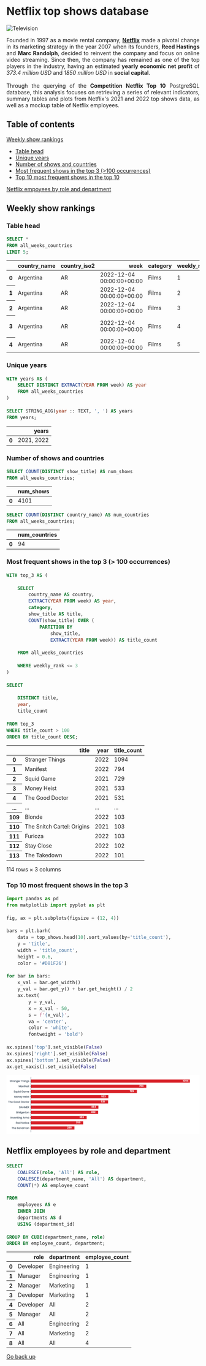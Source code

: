 # Netflix top shows database<a id="title"></a>

<img src="https://images.unsplash.com/photo-1560169897-fc0cdbdfa4d5?w=500&auto=format&fit=crop&q=60&ixlib=rb-4.0.3&ixid=M3wxMjA3fDB8MHxzZWFyY2h8OHx8dHYlMjBzaG93c3xlbnwwfHwwfHx8MA%3D%3D" alt="Television" />
<br/>
<p style="text-align:justify">
Founded in 1997 as a movie rental company, <a href= "https://www.netflix.com/browse"><strong>Netflix</strong></a> made a pivotal change in its marketing strategy in the year 2007 when its founders, <strong>Reed Hastings</strong> and <strong>Marc Randolph</strong>, decided to reinvent the company and focus on online video streaming. Since then, the company has remained as one of the top players in the industry, having an estimated <strong>yearly economic net profit</strong> of <em>373.4 million USD</em> and <em>1850 million USD</em> in <strong>social capital</strong>.
<br/>
<br/>	
Through the querying of the <strong>Competition Netflix Top 10</strong> PostgreSQL database, this analysis focuses on retrieving a series of relevant indicators, summary tables and plots from Netflix's 2021 and 2022 top shows data, as well as a mockup table of Netflix employees.
</p>

## Table of contents
[Weekly show rankings](#rankings)
<br/>
- [Table head](#head)
- [Unique years](#years)
- [Number of shows and countries](#nums)
- [Most frequent shows in the top 3 (>100 occurrences)](#>100)
- [Top 10 most frequent shows in the top 10](#top10)

[Netflix empoyees by role and department](#employees)

## Weekly show rankings<a id="rankings"></a>

### Table head<a id="head"></a>


```sql
SELECT *
FROM all_weeks_countries
LIMIT 5;
```




<div>
<style scoped>
    .dataframe tbody tr th:only-of-type {
        vertical-align: middle;
    }

    .dataframe tbody tr th {
        vertical-align: top;
    }

    .dataframe thead th {
        text-align: right;
    }
</style>
<table class="dataframe">
  <thead>
    <tr style="text-align: right;">
      <th></th>
      <th>country_name</th>
      <th>country_iso2</th>
      <th>week</th>
      <th>category</th>
      <th>weekly_rank</th>
      <th>show_title</th>
      <th>season_title</th>
      <th>cumulative_weeks_in_top_10</th>
    </tr>
  </thead>
  <tbody>
    <tr>
      <th>0</th>
      <td>Argentina</td>
      <td>AR</td>
      <td>2022-12-04 00:00:00+00:00</td>
      <td>Films</td>
      <td>1</td>
      <td>Troll</td>
      <td>N/A</td>
      <td>1</td>
    </tr>
    <tr>
      <th>1</th>
      <td>Argentina</td>
      <td>AR</td>
      <td>2022-12-04 00:00:00+00:00</td>
      <td>Films</td>
      <td>2</td>
      <td>My Name Is Vendetta</td>
      <td>N/A</td>
      <td>1</td>
    </tr>
    <tr>
      <th>2</th>
      <td>Argentina</td>
      <td>AR</td>
      <td>2022-12-04 00:00:00+00:00</td>
      <td>Films</td>
      <td>3</td>
      <td>The Swimmers</td>
      <td>N/A</td>
      <td>2</td>
    </tr>
    <tr>
      <th>3</th>
      <td>Argentina</td>
      <td>AR</td>
      <td>2022-12-04 00:00:00+00:00</td>
      <td>Films</td>
      <td>4</td>
      <td>Lady Chatterley's Lover</td>
      <td>N/A</td>
      <td>1</td>
    </tr>
    <tr>
      <th>4</th>
      <td>Argentina</td>
      <td>AR</td>
      <td>2022-12-04 00:00:00+00:00</td>
      <td>Films</td>
      <td>5</td>
      <td>Hunter Killer</td>
      <td>N/A</td>
      <td>1</td>
    </tr>
  </tbody>
</table>
</div>



### Unique years<a id="years"></a>


```sql
WITH years AS (
	SELECT DISTINCT EXTRACT(YEAR FROM week) AS year
	FROM all_weeks_countries
)

SELECT STRING_AGG(year :: TEXT, ', ') AS years
FROM years;
```




<div>
<style scoped>
    .dataframe tbody tr th:only-of-type {
        vertical-align: middle;
    }

    .dataframe tbody tr th {
        vertical-align: top;
    }

    .dataframe thead th {
        text-align: right;
    }
</style>
<table class="dataframe">
  <thead>
    <tr style="text-align: right;">
      <th></th>
      <th>years</th>
    </tr>
  </thead>
  <tbody>
    <tr>
      <th>0</th>
      <td>2021, 2022</td>
    </tr>
  </tbody>
</table>
</div>



### Number of shows and countries<a id="nums"></a>


```sql
SELECT COUNT(DISTINCT show_title) AS num_shows
FROM all_weeks_countries;
```




<div>
<style scoped>
    .dataframe tbody tr th:only-of-type {
        vertical-align: middle;
    }

    .dataframe tbody tr th {
        vertical-align: top;
    }

    .dataframe thead th {
        text-align: right;
    }
</style>
<table class="dataframe">
  <thead>
    <tr style="text-align: right;">
      <th></th>
      <th>num_shows</th>
    </tr>
  </thead>
  <tbody>
    <tr>
      <th>0</th>
      <td>4101</td>
    </tr>
  </tbody>
</table>
</div>




```sql
SELECT COUNT(DISTINCT country_name) AS num_countries
FROM all_weeks_countries;
```




<div>
<style scoped>
    .dataframe tbody tr th:only-of-type {
        vertical-align: middle;
    }

    .dataframe tbody tr th {
        vertical-align: top;
    }

    .dataframe thead th {
        text-align: right;
    }
</style>
<table class="dataframe">
  <thead>
    <tr style="text-align: right;">
      <th></th>
      <th>num_countries</th>
    </tr>
  </thead>
  <tbody>
    <tr>
      <th>0</th>
      <td>94</td>
    </tr>
  </tbody>
</table>
</div>



### Most frequent shows in the top 3 (> 100 occurrences)<a id=">100"></a>


```sql
WITH top_3 AS (
	
	SELECT
		country_name AS country,
		EXTRACT(YEAR FROM week) AS year,
		category,
		show_title AS title,
		COUNT(show_title) OVER (
			PARTITION BY
				show_title,
				EXTRACT(YEAR FROM week)) AS title_count
	
	FROM all_weeks_countries
	
	WHERE weekly_rank <= 3
)

SELECT

	DISTINCT title,
	year,
	title_count
	
FROM top_3
WHERE title_count > 100
ORDER BY title_count DESC;
```




<div>
<style scoped>
    .dataframe tbody tr th:only-of-type {
        vertical-align: middle;
    }

    .dataframe tbody tr th {
        vertical-align: top;
    }

    .dataframe thead th {
        text-align: right;
    }
</style>
<table class="dataframe">
  <thead>
    <tr style="text-align: right;">
      <th></th>
      <th>title</th>
      <th>year</th>
      <th>title_count</th>
    </tr>
  </thead>
  <tbody>
    <tr>
      <th>0</th>
      <td>Stranger Things</td>
      <td>2022</td>
      <td>1094</td>
    </tr>
    <tr>
      <th>1</th>
      <td>Manifest</td>
      <td>2022</td>
      <td>794</td>
    </tr>
    <tr>
      <th>2</th>
      <td>Squid Game</td>
      <td>2021</td>
      <td>729</td>
    </tr>
    <tr>
      <th>3</th>
      <td>Money Heist</td>
      <td>2021</td>
      <td>533</td>
    </tr>
    <tr>
      <th>4</th>
      <td>The Good Doctor</td>
      <td>2021</td>
      <td>531</td>
    </tr>
    <tr>
      <th>...</th>
      <td>...</td>
      <td>...</td>
      <td>...</td>
    </tr>
    <tr>
      <th>109</th>
      <td>Blonde</td>
      <td>2022</td>
      <td>103</td>
    </tr>
    <tr>
      <th>110</th>
      <td>The Snitch Cartel: Origins</td>
      <td>2021</td>
      <td>103</td>
    </tr>
    <tr>
      <th>111</th>
      <td>Furioza</td>
      <td>2022</td>
      <td>103</td>
    </tr>
    <tr>
      <th>112</th>
      <td>Stay Close</td>
      <td>2022</td>
      <td>102</td>
    </tr>
    <tr>
      <th>113</th>
      <td>The Takedown</td>
      <td>2022</td>
      <td>101</td>
    </tr>
  </tbody>
</table>
<p>114 rows × 3 columns</p>
</div>



### Top 10 most frequent shows in the top 3<a id="top10"></a>


```python
import pandas as pd
from matplotlib import pyplot as plt

fig, ax = plt.subplots(figsize = (12, 4))

bars = plt.barh(
    data = top_shows.head(10).sort_values(by='title_count'),
    y = 'title',
    width = 'title_count',
    height = 0.6,
    color = '#D81F26')

for bar in bars:
    x_val = bar.get_width()
    y_val = bar.get_y() + bar.get_height() / 2
    ax.text(
        y = y_val,
        x = x_val - 50,
        s = f'{x_val}',
        va = 'center',
        color = 'white',
        fontweight = 'bold')

ax.spines['top'].set_visible(False)
ax.spines['right'].set_visible(False)
ax.spines['bottom'].set_visible(False)
ax.get_xaxis().set_visible(False)
```


    
![png](notebook_files/notebook_14_0.png)
    


## Netflix employees by role and department<a id="employees"></a>


```sql
SELECT
	COALESCE(role, 'All') AS role,
	COALESCE(department_name, 'All') AS department,
	COUNT(*) AS employee_count

FROM
	employees AS e
	INNER JOIN
	departments AS d
	USING (department_id)
	
GROUP BY CUBE(department_name, role)
ORDER BY employee_count, department;
```




<div>
<style scoped>
    .dataframe tbody tr th:only-of-type {
        vertical-align: middle;
    }

    .dataframe tbody tr th {
        vertical-align: top;
    }

    .dataframe thead th {
        text-align: right;
    }
</style>
<table class="dataframe">
  <thead>
    <tr style="text-align: right;">
      <th></th>
      <th>role</th>
      <th>department</th>
      <th>employee_count</th>
    </tr>
  </thead>
  <tbody>
    <tr>
      <th>0</th>
      <td>Developer</td>
      <td>Engineering</td>
      <td>1</td>
    </tr>
    <tr>
      <th>1</th>
      <td>Manager</td>
      <td>Engineering</td>
      <td>1</td>
    </tr>
    <tr>
      <th>2</th>
      <td>Manager</td>
      <td>Marketing</td>
      <td>1</td>
    </tr>
    <tr>
      <th>3</th>
      <td>Developer</td>
      <td>Marketing</td>
      <td>1</td>
    </tr>
    <tr>
      <th>4</th>
      <td>Developer</td>
      <td>All</td>
      <td>2</td>
    </tr>
    <tr>
      <th>5</th>
      <td>Manager</td>
      <td>All</td>
      <td>2</td>
    </tr>
    <tr>
      <th>6</th>
      <td>All</td>
      <td>Engineering</td>
      <td>2</td>
    </tr>
    <tr>
      <th>7</th>
      <td>All</td>
      <td>Marketing</td>
      <td>2</td>
    </tr>
    <tr>
      <th>8</th>
      <td>All</td>
      <td>All</td>
      <td>4</td>
    </tr>
  </tbody>
</table>
</div>



[Go back up](#title)
